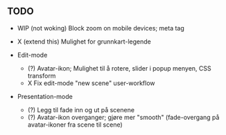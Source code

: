 ## TODO

- WIP (not woking) Block zoom on mobile devices; meta tag
- X (extend this) Mulighet for grunnkart-legende

- Edit-mode
	- (?) Avatar-ikon; Mulighet til å rotere, slider i popup menyen, CSS transform
	- X Fix edit-mode "new scene" user-workflow

- Presentation-mode
	- (?) Legg til fade inn og ut på scenene
	- (?) Avatar-ikon overganger; gjøre mer "smooth" (fade-overgang på avatar-ikoner fra scene til scene)
